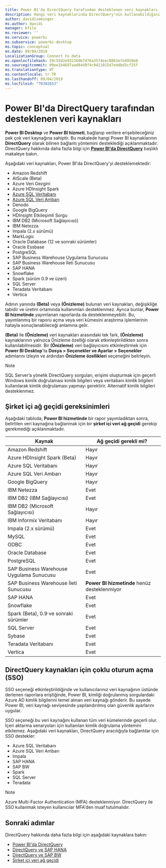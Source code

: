 ```yaml
---
title: Power BI'da DirectQuery tarafından desteklenen veri kaynakları
description: Hangi veri kaynaklarında DirectQuery'nin kullanabildiğini gösteren listeyi edinin.
author: davidiseminger
ms.author: davidi
manager: kfile
ms.reviewer: ''
ms.service: powerbi
ms.subservice: powerbi-desktop
ms.topic: conceptual
ms.date: 09/04/2019
LocalizationGroup: Connect to data
ms.openlocfilehash: 59c55d2e9322b0b7d76a35f4eec0863efe4959e0
ms.sourcegitcommit: 09ee1b4697aad84d8f4c9421015d7e4dbd3cf25f
ms.translationtype: HT
ms.contentlocale: tr-TR
ms.lasthandoff: 09/04/2019
ms.locfileid: "70302653"
---
```

# <a name="data-sources-supported-by-directquery-in-power-bi"></a>Power BI'da DirectQuery tarafından desteklenen veri kaynakları

**Power BI Desktop** ve **Power BI hizmeti**, bağlanıp verilere erişebileceğiniz pek çok veri kaynağına sahiptir. Bu makalede hangi Power BI kaynaklarının **DirectQuery** olarak bilinen bağlantı yöntemini desteklediği açıklanmaktadır. DirectQuery hakkında daha fazla bilgi için [**Power BI'da DirectQuery**](desktop-directquery-about.md) başlıklı makaleye bakın.

Aşağıdaki veri kaynakları, Power BI'da DirectQuery'yi desteklemektedir:

* Amazon Redshift
* AtScale (Beta)
* Azure Veri Gezgini
* Azure HDInsight Spark
* [Azure SQL Veritabanı](service-azure-sql-database-with-direct-connect.md)
* [Azure SQL Veri Ambarı](service-azure-sql-data-warehouse-with-direct-connect.md)
* Denodo
* Google BigQuery
* HDInsight Etkileşimli Sorgu
* IBM DB2 (Microsoft Sağlayıcısı))
* IBM Netezza
* Impala (2.x sürümü)
* MarkLogic
* Oracle Database (12 ve sonraki sürümler)
* Oracle Essbase
* PostgreSQL
* SAP Business Warehouse Uygulama Sunucusu
* SAP Business Warehouse İleti Sunucusu
* SAP HANA
* Snowflake
* Spark (sürüm 0.9 ve üzeri)
* SQL Server
* Teradata Veritabanı
* Vertica

Adının yanında **(Beta)** veya **(Önizleme)** bulunan veri kaynakları, değişikliğe tabidir ve üretim ortamında kullanımları desteklenmez. Ayrıca bunlar, **Power BI hizmetinde** yayımlanan raporlarda da desteklenmeyebilir. Bu, yayımlanmış bir raporu açma veya veri kümesini araştırma işlemlerinin hatayla sonuçlanabileceği anlamına gelir.

**(Beta)** ile **(Önizleme)** veri kaynakları arasındaki tek fark, **(Önizleme)** kaynaklarının yalnızca Önizleme özelliği olarak etkinleştirildikten sonra kullanılabilmesidir. Bir **(Önizleme)** veri bağlayıcısını etkinleştirmek için **Power BI Desktop**'ta **Dosya > Seçenekler ve Ayarlar > Seçenekler** adımlarını izleyin ve ardından **Önizleme özellikleri** seçeneğini belirleyin.

> [!NOTE]
> SQL Server’a yönelik DirectQuery sorguları, erişimi oluşturmak için geçerli Windows kimlik doğrulaması kimlik bilgileri veya veritabanı kimlik bilgileri kullanılarak kimlik doğrulaması yapmayı gerektirir. Alternatif kimlik bilgileri desteklenmez.
>

## <a name="on-premises-gateway-requirements"></a>Şirket içi ağ geçidi gereksinimleri
Aşağıdaki tabloda, **Power BI hizmetinde** bir rapor yayımladıktan sonra, belirtilen veri kaynağına bağlanmak için bir **şirket içi veri ağ geçidi** gerekip gerekmediği açıklanmaktadır.

| Kaynak | Ağ geçidi gerekli mi? |
| --- | --- |
| Amazon Redshift |Hayır |
| Azure HDInsight Spark (Beta) |Hayır |
| Azure SQL Veritabanı |Hayır |
| Azure SQL Veri Ambarı |Hayır |
| Google BigQuery |Hayır |
| IBM Netezza |Evet |
| IBM DB2 (IBM Sağlayıcısı) |Evet |
| IBM DB2 (Microsoft Sağlayıcısı) |Hayır |
| IBM Informix Veritabanı |Hayır |
| Impala (2.x sürümü) |Evet |
| MySQL |Evet |
| ODBC |Evet |
| Oracle Database |Evet |
| PostgreSQL |Evet |
| SAP Business Warehouse Uygulama Sunucusu |Evet |
| SAP Business Warehouse İleti Sunucusu |**Power BI hizmetinde** henüz desteklenmiyor |
| SAP HANA |Evet |
| Snowflake |Evet |
| Spark (Beta), 0.9 ve sonraki sürümler |Evet |
| SQL Server |Evet |
| Sybase |Evet |
| Teradata Veritabanı |Evet |
| Vertica |Evet |


## <a name="single-sign-on-sso-for-directquery-sources"></a>DirectQuery kaynakları için çoklu oturum açma (SSO)

SSO seçeneği etkinleştirildiğinde ve kullanıcılarınız veri kaynağının üstünde derlenen raporlara eriştiğinde, Power BI, kimliği doğrulanmış sorgulardaki Azure AD kimlik bilgilerini temel alınan veri kaynağı gönderir. Bu sayede Power BI, veri kaynağı seviyesinde yapılandırılmış olan güvenlik ayarlarını uygular.

SSO seçeneği bu veri kaynağını kullanan tüm veri kümelerinde geçerli olur. İçeri aktarma senaryoları için kullanılan kimlik doğrulama yöntemini etkilemez. Aşağıdaki veri kaynakları, DirectQuery aracılığıyla bağlantılar için SSO destekler:

- Azure SQL Veritabanı
- Azure SQL Veri Ambarı
- Impala
- SAP HANA
- SAP BW
- Spark
- SQL Server
- Teradata

> [!Note]
> Azure Multi-Factor Authentication (MFA) desteklenmiyor. DirectQuery ile SSO kullanmak isteyen kullanıcılar MFA'den muaf tutulmalıdır.

## <a name="next-steps"></a>Sonraki adımlar
DirectQuery hakkında daha fazla bilgi için aşağıdaki kaynaklara bakın:

* [Power BI'da DirectQuery](desktop-directquery-about.md)
* [DirectQuery ve SAP HANA](desktop-directquery-sap-hana.md)
* [DirectQuery ve SAP BW](desktop-directquery-sap-bw.md)
* [Şirket içi veri ağ geçidi](service-gateway-onprem.md)

